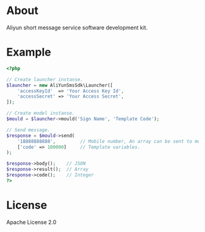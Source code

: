 # About #

Aliyun short message service software development kit.

# Example #
```php
<?php

// Create launcher instanse.
$launcher = new AliYunSmsSdk\Launcher([
    'accessKeyId'  => 'Your Access Key Id',
    'accessSecret' => 'Your Access Secret',
]);

// Create model instanse.
$mould = $launcher->mould('Sign Name', 'Template Code');

// Send message.
$response = $mould->send(
    '18888888888',         // Mobile number, An array can be sent to multiple numbers.
    ['code' => 100000]     // Template variables.
);

$response->body();    // JSON
$response->result();  // Array
$response->code();    // Integer
?>
```

# License #

Apache License 2.0